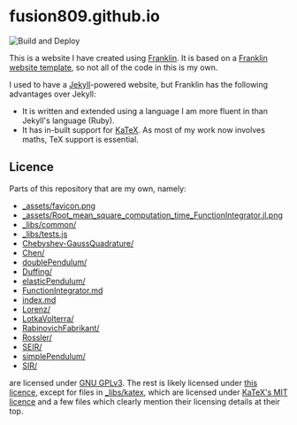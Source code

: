 # fusion809.github.io
![Build and Deploy](https://github.com/fusion809/fusion809.github.io/workflows/Build%20and%20Deploy/badge.svg)

This is a website I have created using [Franklin](https://franklinjl.org). It is based on a [Franklin website template](https://github.com/tlienart/FranklinTemplates.jl), so not all of the code in this is my own.

I used to have a [Jekyll](https://en.wikipedia.org/wiki/Jekyll_(software))-powered website, but Franklin has the following advantages over Jekyll:

* It is written and extended using a language I am more fluent in than Jekyll's language (Ruby).
* It has in-built support for [KaTeX](https://en.wikipedia.org/wiki/KaTeX). As most of my work now involves maths, TeX support is essential.

## Licence
Parts of this repository that are my own, namely:

* [_assets/favicon.png](_assets/favicon.png)
* [_assets/Root_mean_square_computation_time_FunctionIntegrator.jl.png](_assets/Root_mean_square_computation_time_FunctionIntegrator.jl.png)
* [_libs/common/](_libs/common/)
* [_libs/tests.js](_libs/tests.js)
* [Chebyshev-GaussQuadrature/](Chebyshev-GaussQuadrature/)
* [Chen/](Chen/)
* [doublePendulum/](doublePendulum/)
* [Duffing/](Duffing/)
* [elasticPendulum/](/elasticPendulum/)
* [FunctionIntegrator.md](FunctionIntegrator.md)
* [index.md](index.md)
* [Lorenz/](Lorenz/)
* [LotkaVolterra/](LotkaVolterra/)
* [RabinovichFabrikant/](/RabinovichFabrikant/)
* [Rossler/](Rossler/)
* [SEIR/](SEIR/)
* [simplePendulum/](simplePendulum/)
* [SIR/](SIR/)

are licensed under [GNU GPLv3](LICENCE). The rest is likely licensed under [this licence](https://github.com/tlienart/FranklinTemplates.jl/blob/master/LICENSE.md), except for files in [\_libs/katex](_libs/katex/), which are licensed under [KaTeX's MIT licence](https://github.com/KaTeX/KaTeX/blob/master/LICENSE) and a few files which clearly mention their licensing details at their top.